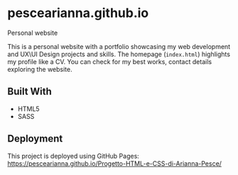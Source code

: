 # pescearianna.github.io

Personal website

This is a personal website with a portfolio showcasing my web development and UX\UI Design projects and skills. The homepage (`index.html`) highlights my profile like a CV. You can check for my best works, contact details exploring the website.

## Built With

- HTML5
- SASS

## Deployment

This project is deployed using GitHub Pages: https://pescearianna.github.io/Progetto-HTML-e-CSS-di-Arianna-Pesce/
